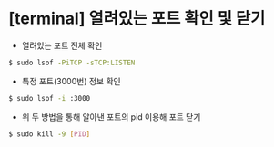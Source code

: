 # [terminal] 열려있는 포트 확인 및 닫기

- 열려있는 포트 전체 확인

```bash
$ sudo lsof -PiTCP -sTCP:LISTEN
```

- 특정 포트(3000번) 정보 확인

```bash
$ sudo lsof -i :3000
```

- 위 두 방법을 통해 알아낸 포트의 pid 이용해 포트 닫기

```bash
$ sudo kill -9 [PID]
```

